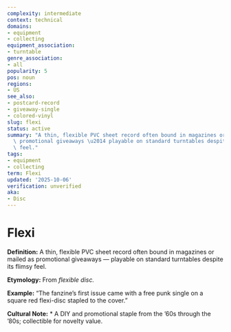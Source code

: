 ```yaml
---
complexity: intermediate
context: technical
domains:
- equipment
- collecting
equipment_association:
- turntable
genre_association:
- all
popularity: 5
pos: noun
regions:
- US
see_also:
- postcard-record
- giveaway-single
- colored-vinyl
slug: flexi
status: active
summary: "A thin, flexible PVC sheet record often bound in magazines or mailed as\
  \ promotional giveaways \u2014 playable on standard turntables despite its flimsy\
  \ feel."
tags:
- equipment
- collecting
term: Flexi
updated: '2025-10-06'
verification: unverified
aka:
- Disc
---
```


# Flexi

**Definition:** A thin, flexible PVC sheet record often bound in magazines or mailed as promotional giveaways — playable on standard turntables despite its flimsy feel.

**Etymology:** From *flexible disc.*

**Example:** “The fanzine’s first issue came with a free punk single on a square red flexi-disc stapled to the cover.”

**Cultural Note:** * A DIY and promotional staple from the ’60s through the ’80s; collectible for novelty value.

